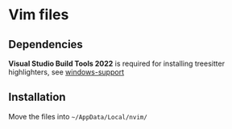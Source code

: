 # Vim files

## Dependencies 

**Visual Studio Build Tools 2022** is required for installing treesitter highlighters, see [windows-support](https://github.com/nvim-treesitter/nvim-treesitter/wiki/Windows-support) 

## Installation 
Move the files into `~/AppData/Local/nvim/`

